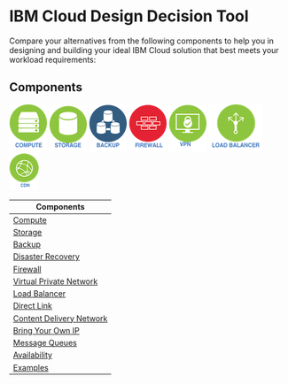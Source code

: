 # IBM Cloud Design Decision Tool

Compare your alternatives from the following components to help you in designing and building your ideal IBM Cloud solution that best meets your workload requirements:

## Components

[![Compute](/images/compute_icon.png)](compute.md) 
[![Storage](/images/storage_icon.png)](storage.md) 
[![Backup](/images/backup_icon.png)](backup.md) 
[![Firewall](/images/firewall_icon.png)](firewall.md)
[![VPN](/images/vpn_icon.png)](vpn.md)
[![Load Balancer](/images/load_balancer_icon.png)](load_balancer.md)
[![CDN](/images/cdn_icon.png)](cdn.md)

| Components |
| --- |
| [Compute](compute.md) | 
| [Storage](storage.md) | 
| [Backup](backup.md) | 
| [Disaster Recovery](disaster_recovery.md) | 
| [Firewall](firewall.md) | 
| [Virtual Private Network](vpn.md) | 
| [Load Balancer](load_balancer.md) | 
| [Direct Link](direct_link.md) | 
| [Content Delivery Network](cdn.md) | 
| [Bring Your Own IP](byoip.md) | 
| [Message Queues](message_queues.md) | 
| [Availability](availability.md) | 
| [Examples](examples.md) | 

